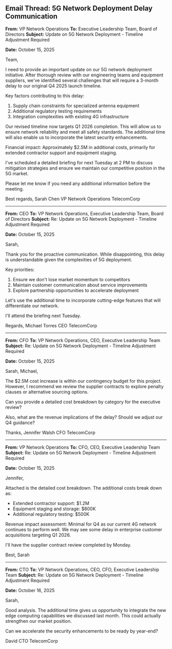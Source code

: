 ## Email Thread: 5G Network Deployment Delay Communication

**From:** VP Network Operations
**To:** Executive Leadership Team, Board of Directors
**Subject:** Update on 5G Network Deployment - Timeline Adjustment Required

**Date:** October 15, 2025

Team,

I need to provide an important update on our 5G network deployment initiative. After thorough review with our engineering teams and equipment suppliers, we've identified several challenges that will require a 3-month delay to our original Q4 2025 launch timeline.

Key factors contributing to this delay:
1. Supply chain constraints for specialized antenna equipment
2. Additional regulatory testing requirements
3. Integration complexities with existing 4G infrastructure

Our revised timeline now targets Q1 2026 completion. This will allow us to ensure network reliability and meet all safety standards. The additional time will also enable us to incorporate the latest security enhancements.

Financial impact: Approximately $2.5M in additional costs, primarily for extended contractor support and equipment staging.

I've scheduled a detailed briefing for next Tuesday at 2 PM to discuss mitigation strategies and ensure we maintain our competitive position in the 5G market.

Please let me know if you need any additional information before the meeting.

Best regards,
Sarah Chen
VP Network Operations
TelecomCorp

---

**From:** CEO
**To:** VP Network Operations, Executive Leadership Team, Board of Directors
**Subject:** Re: Update on 5G Network Deployment - Timeline Adjustment Required

**Date:** October 15, 2025

Sarah,

Thank you for the proactive communication. While disappointing, this delay is understandable given the complexities of 5G deployment.

Key priorities:
1. Ensure we don't lose market momentum to competitors
2. Maintain customer communication about service improvements
3. Explore partnership opportunities to accelerate deployment

Let's use the additional time to incorporate cutting-edge features that will differentiate our network.

I'll attend the briefing next Tuesday.

Regards,
Michael Torres
CEO
TelecomCorp

---

**From:** CFO
**To:** VP Network Operations, CEO, Executive Leadership Team
**Subject:** Re: Update on 5G Network Deployment - Timeline Adjustment Required

**Date:** October 15, 2025

Sarah, Michael,

The $2.5M cost increase is within our contingency budget for this project. However, I recommend we review the supplier contracts to explore penalty clauses or alternative sourcing options.

Can you provide a detailed cost breakdown by category for the executive review?

Also, what are the revenue implications of the delay? Should we adjust our Q4 guidance?

Thanks,
Jennifer Walsh
CFO
TelecomCorp

---

**From:** VP Network Operations
**To:** CFO, CEO, Executive Leadership Team
**Subject:** Re: Update on 5G Network Deployment - Timeline Adjustment Required

**Date:** October 15, 2025

Jennifer,

Attached is the detailed cost breakdown. The additional costs break down as:
- Extended contractor support: $1.2M
- Equipment staging and storage: $800K
- Additional regulatory testing: $500K

Revenue impact assessment: Minimal for Q4 as our current 4G network continues to perform well. We may see some delay in enterprise customer acquisitions targeting Q1 2026.

I'll have the supplier contract review completed by Monday.

Best,
Sarah

---

**From:** CTO
**To:** VP Network Operations, CEO, CFO, Executive Leadership Team
**Subject:** Re: Update on 5G Network Deployment - Timeline Adjustment Required

**Date:** October 16, 2025

Sarah,

Good analysis. The additional time gives us opportunity to integrate the new edge computing capabilities we discussed last month. This could actually strengthen our market position.

Can we accelerate the security enhancements to be ready by year-end?

David
CTO
TelecomCorp
